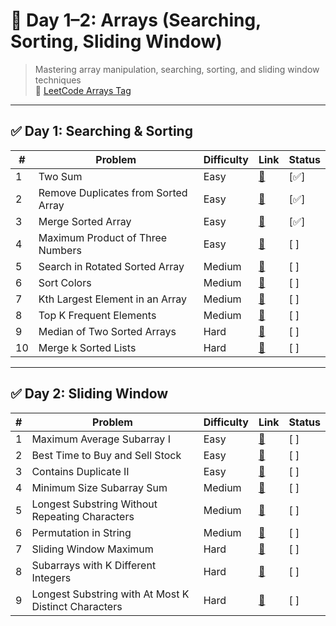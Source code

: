 
# 📘 Day 1–2: Arrays (Searching, Sorting, Sliding Window)

> Mastering array manipulation, searching, sorting, and sliding window techniques  
> 🔗 [LeetCode Arrays Tag](https://leetcode.com/tag/array/)

---

## ✅ Day 1: Searching & Sorting

| # | Problem | Difficulty | Link | Status |
|--|---------|------------|------|--------|
| 1 | Two Sum | Easy | [🔗](https://leetcode.com/problems/two-sum/) | [✅] |
| 2 | Remove Duplicates from Sorted Array | Easy | [🔗](https://leetcode.com/problems/remove-duplicates-from-sorted-array/) | [✅] |
| 3 | Merge Sorted Array | Easy | [🔗](https://leetcode.com/problems/merge-sorted-array/) | [✅] |
| 4 | Maximum Product of Three Numbers | Easy | [🔗](https://leetcode.com/problems/maximum-product-of-three-numbers/) | [ ] |
| 5 | Search in Rotated Sorted Array | Medium | [🔗](https://leetcode.com/problems/search-in-rotated-sorted-array/) | [ ] |
| 6 | Sort Colors | Medium | [🔗](https://leetcode.com/problems/sort-colors/) | [ ] |
| 7 | Kth Largest Element in an Array | Medium | [🔗](https://leetcode.com/problems/kth-largest-element-in-an-array/) | [ ] |
| 8 | Top K Frequent Elements | Medium | [🔗](https://leetcode.com/problems/top-k-frequent-elements/) | [ ] |
| 9 | Median of Two Sorted Arrays | Hard | [🔗](https://leetcode.com/problems/median-of-two-sorted-arrays/) | [ ] |
| 10 | Merge k Sorted Lists | Hard | [🔗](https://leetcode.com/problems/merge-k-sorted-lists/) | [ ] |

---

## ✅ Day 2: Sliding Window

| # | Problem | Difficulty | Link | Status |
|--|---------|------------|------|--------|
| 1 | Maximum Average Subarray I | Easy | [🔗](https://leetcode.com/problems/maximum-average-subarray-i/) | [ ] |
| 2 | Best Time to Buy and Sell Stock | Easy | [🔗](https://leetcode.com/problems/best-time-to-buy-and-sell-stock/) | [ ] |
| 3 | Contains Duplicate II | Easy | [🔗](https://leetcode.com/problems/contains-duplicate-ii/) | [ ] |
| 4 | Minimum Size Subarray Sum | Medium | [🔗](https://leetcode.com/problems/minimum-size-subarray-sum/) | [ ] |
| 5 | Longest Substring Without Repeating Characters | Medium | [🔗](https://leetcode.com/problems/longest-substring-without-repeating-characters/) | [ ] |
| 6 | Permutation in String | Medium | [🔗](https://leetcode.com/problems/permutation-in-string/) | [ ] |
| 7 | Sliding Window Maximum | Hard | [🔗](https://leetcode.com/problems/sliding-window-maximum/) | [ ] |
| 8 | Subarrays with K Different Integers | Hard | [🔗](https://leetcode.com/problems/subarrays-with-k-different-integers/) | [ ] |
| 9 | Longest Substring with At Most K Distinct Characters | Hard | [🔗](https://leetcode.com/problems/longest-substring-with-at-most-k-distinct-characters/) | [ ] |
